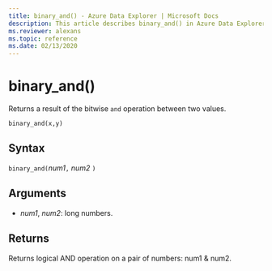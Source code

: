 ```yaml
---
title: binary_and() - Azure Data Explorer | Microsoft Docs
description: This article describes binary_and() in Azure Data Explorer.
ms.reviewer: alexans
ms.topic: reference
ms.date: 02/13/2020
---
```

# binary_and()

Returns a result of the bitwise `and` operation between two values.

```kusto
binary_and(x,y)	
```

## Syntax

`binary_and(`*num1*`,` *num2* `)`

## Arguments

* *num1*, *num2*: long numbers.

## Returns

Returns logical AND operation on a pair of numbers: num1 & num2.